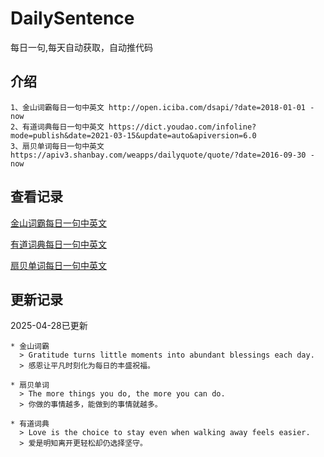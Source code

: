 # DailySentence

每日一句,每天自动获取，自动推代码

## 介绍

```
1、金山词霸每日一句中英文 http://open.iciba.com/dsapi/?date=2018-01-01 - now
2、有道词典每日一句中英文 https://dict.youdao.com/infoline?mode=publish&date=2021-03-15&update=auto&apiversion=6.0
3、扇贝单词每日一句中英文 https://apiv3.shanbay.com/weapps/dailyquote/quote/?date=2016-09-30 - now
```

## 查看记录

[金山词霸每日一句中英文](./data/iciba/)

[有道词典每日一句中英文](./data/youdao/)

[扇贝单词每日一句中英文](./data/shanbay/)

## 更新记录
2025-04-28已更新 
```
* 金山词霸
  > Gratitude turns little moments into abundant blessings each day.
  > 感恩让平凡时刻化为每日的丰盛祝福。

* 扇贝单词
  > The more things you do, the more you can do.
  > 你做的事情越多，能做到的事情就越多。

* 有道词典
  > Love is the choice to stay even when walking away feels easier.
  > 爱是明知离开更轻松却仍选择坚守。

```

